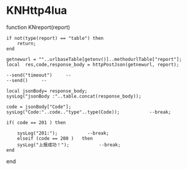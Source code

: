 # KNHttp4lua
function KNreport(report)
    
    if not(type(report) == "table") then
        return;
    end
    
    getnewurl = ""..urlbaseTable[getenv()]..methodurlTable["report"];
    local  res,code,response_body = httpPostJson(getnewurl, report);
    
    --send("timeout")     -- 
    --send()     -- 
    
    local jsonBody= response_body;
    sysLog("jsonBody :"..table.concat(response_body));
    
    code = jsonBody["Code"];
    sysLog("Code:"..code.."type"..type(Code));           --break;
    
    if( code == 201 ) then
        
        sysLog("201:");           --break;
        elseif (code == 200 )   then
        sysLog("上报成功！");           --break;
    end
    
    
end
